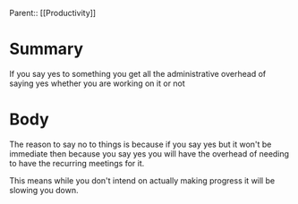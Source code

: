 Parent:: [[Productivity]]
# Summary 
If you say yes to something you get all the administrative overhead of saying yes whether you are working on it or not
# Body
The reason to say no to things is because if you say yes but it won't be immediate then because you say yes you will have the overhead of needing to have the recurring meetings for it.

This means while you don't intend on actually making progress it will be slowing you down.